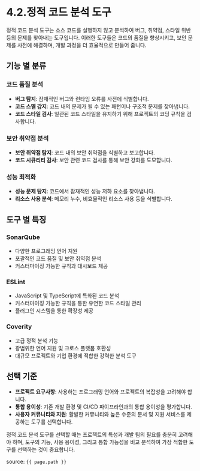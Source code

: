 # 4.2.정적 코드 분석 도구

정적 코드 분석 도구는 소스 코드를 실행하지 않고 분석하여 버그, 취약점, 스타일 위반 등의 문제를 찾아내는 도구입니다. 이러한 도구들은 코드의 품질을 향상시키고, 보안 문제를 사전에 해결하며, 개발 과정을 더 효율적으로 만들어 줍니다.

## 기능 별 분류

### 코드 품질 분석
- **버그 탐지**: 잠재적인 버그와 런타임 오류를 사전에 식별합니다.
- **코드 스멜 감지**: 코드 내의 문제가 될 수 있는 패턴이나 구조적 문제를 찾아냅니다.
- **코드 스타일 검사**: 일관된 코드 스타일을 유지하기 위해 프로젝트의 코딩 규칙을 검사합니다.

### 보안 취약점 분석
- **보안 취약점 탐지**: 코드 내의 보안 취약점을 식별하고 보고합니다.
- **코드 시큐리티 감사**: 보안 관련 코드 검사를 통해 보안 강화를 도모합니다.

### 성능 최적화
- **성능 문제 탐지**: 코드에서 잠재적인 성능 저하 요소를 찾아냅니다.
- **리소스 사용 분석**: 메모리 누수, 비효율적인 리소스 사용 등을 식별합니다.

## 도구 별 특징

### SonarQube
- 다양한 프로그래밍 언어 지원
- 포괄적인 코드 품질 및 보안 취약점 분석
- 커스터마이징 가능한 규칙과 대시보드 제공

### ESLint
- JavaScript 및 TypeScript에 특화된 코드 분석
- 커스터마이징 가능한 규칙을 통한 유연한 코드 스타일 관리
- 플러그인 시스템을 통한 확장성 제공

### Coverity
- 고급 정적 분석 기능
- 광범위한 언어 지원 및 크로스 플랫폼 호환성
- 대규모 프로젝트와 기업 환경에 적합한 강력한 분석 도구

## 선택 기준

- **프로젝트 요구사항**: 사용하는 프로그래밍 언어와 프로젝트의 복잡성을 고려해야 합니다.
- **통합 용이성**: 기존 개발 환경 및 CI/CD 파이프라인과의 통합 용이성을 평가합니다.
- **사용자 커뮤니티와 지원**: 활발한 커뮤니티와 높은 수준의 문서 및 지원 서비스를 제공하는 도구를 선택합니다.

정적 코드 분석 도구를 선택할 때는 프로젝트의 특성과 개발 팀의 필요를 충분히 고려해야 하며, 도구의 기능, 사용 용이성, 
그리고 통합 가능성을 비교 분석하여 가장 적합한 도구를 선택하는 것이 중요합니다.

source: `{{ page.path }}`
